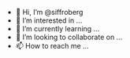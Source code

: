 - 👋 Hi, I’m @siffroberg
- 👀 I’m interested in ...
- 🌱 I’m currently learning ...
- 💞️ I’m looking to collaborate on ...
- 📫 How to reach me ...

<!---
siffroberg/siffroberg is a ✨ special ✨ repository because its `README.md` (this file) appears on your GitHub profile.
You can click the Preview link to take a look at your changes.
--->
